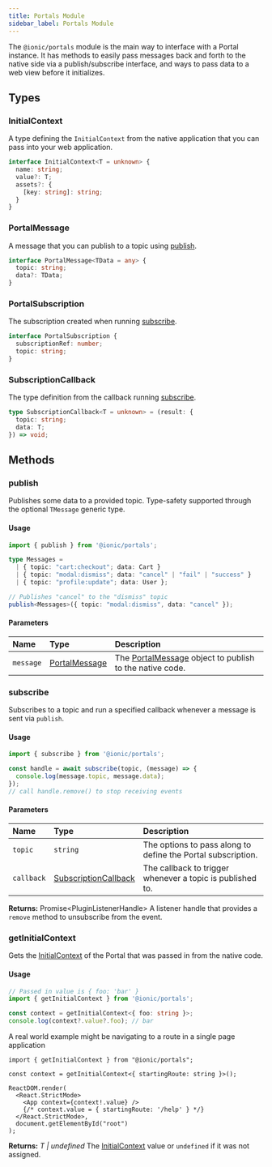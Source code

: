 ```yaml
---
title: Portals Module
sidebar_label: Portals Module
---
```


The `@ionic/portals` module is the main way to interface with a Portal instance. It has methods to easily pass messages back and forth to the native side via a publish/subscribe interface, and ways to pass data to a web view before it initializes.

## Types

### InitialContext

A type defining the `InitialContext` from the native application that you can pass into your web application.

```typescript
interface InitialContext<T = unknown> {
  name: string;
  value?: T;
  assets?: {
    [key: string]: string;
  }
}
```

### PortalMessage

A message that you can publish to a topic using [publish](./portals-plugin.md#publish).

```typescript
interface PortalMessage<TData = any> {
  topic: string;
  data?: TData;
}
```

### PortalSubscription

The subscription created when running [subscribe](./portals-plugin.md#subscribe).

```typescript
interface PortalSubscription {
  subscriptionRef: number;
  topic: string;
}
```

### SubscriptionCallback

The type definition from the callback running [subscribe](./portals-plugin.md#subscribe).

```typescript
type SubscriptionCallback<T = unknown> = (result: {
  topic: string;
  data: T;
}) => void;
```

## Methods

### publish

Publishes some data to a provided topic. Type-safety supported through the optional `TMessage` generic type.

#### Usage

```typescript
import { publish } from '@ionic/portals';

type Messages =
  | { topic: "cart:checkout"; data: Cart }
  | { topic: "modal:dismiss"; data: "cancel" | "fail" | "success" }
  | { topic: "profile:update"; data: User };

// Publishes "cancel" to the "dismiss" topic
publish<Messages>({ topic: "modal:dismiss", data: "cancel" });
```

#### Parameters

| Name      | Type                                            | Description                                                                               |
| :-------- | :---------------------------------------------- | :---------------------------------------------------------------------------------------- |
| `message` | [PortalMessage](./portals-plugin.md#portalmessage) | The [PortalMessage](./portals-plugin.md#portalmessage) object to publish to the native code. |

### subscribe

Subscribes to a topic and run a specified callback whenever a message is sent via `publish`.

#### Usage

```typescript
import { subscribe } from '@ionic/portals';

const handle = await subscribe(topic, (message) => {
  console.log(message.topic, message.data);
});
// call handle.remove() to stop receiving events
```

#### Parameters

| Name       | Type                                                          | Description                                                  |
| :--------- | :------------------------------------------------------------ | :----------------------------------------------------------- |
| `topic`  | `string`             | The options to pass along to define the Portal subscription. |
| `callback` | [SubscriptionCallback](./portals-plugin.md#subscriptioncallback) | The callback to trigger whenever a topic is published to.    |

**Returns:** <span class="return-code">Promise&lt;PluginListenerHandle&gt;</span> A listener handle that provides a `remove` method to unsubscribe from the event.

### getInitialContext

Gets the [InitialContext](./portals-plugin.md#initialcontext) of the Portal that was passed in from the native code.

#### Usage

```typescript
// Passed in value is { foo: 'bar' }
import { getInitialContext } from '@ionic/portals';

const context = getInitialContext<{ foo: string }>;
console.log(context?.value?.foo); // bar
```

A real world example might be navigating to a route in a single page application

```tsx
import { getInitialContext } from "@ionic/portals";

const context = getInitialContext<{ startingRoute: string }>();

ReactDOM.render(
  <React.StrictMode>
    <App context={context!.value} />
    {/* context.value = { startingRoute: '/help' } */}
  </React.StrictMode>,
  document.getElementById("root")
);
```

**Returns:** <span class="return-code">_T | undefined_</span> The [InitialContext](./portals-plugin.md#initialcontext) value or `undefined` if it was not assigned.
